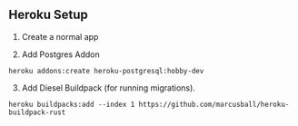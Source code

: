 

## Heroku Setup 

1. Create a normal app

2. Add Postgres Addon

```
heroku addons:create heroku-postgresql:hobby-dev
```

3. Add Diesel Buildpack (for running migrations).

```
heroku buildpacks:add --index 1 https://github.com/marcusball/heroku-buildpack-rust
```